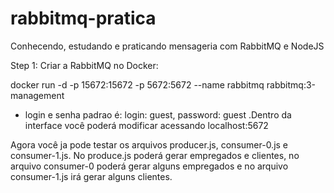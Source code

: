 # rabbitmq-pratica
Conhecendo, estudando e praticando mensageria com RabbitMQ e NodeJS

Step 1: Criar a RabbitMQ no Docker:

docker run -d -p 15672:15672 -p 5672:5672 --name rabbitmq rabbitmq:3-management

* login e senha padrao é: login: guest, password: guest .Dentro da interface você poderá modificar acessando localhost:5672

Agora você ja pode testar os arquivos producer.js, consumer-0.js e consumer-1.js. No produce.js  poderá gerar empregados e 
clientes, no arquivo consumer-0 poderá gerar alguns empregados e no arquivo consumer-1.js irá gerar alguns clientes.


